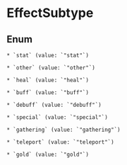 
# EffectSubtype

## Enum


    * `stat` (value: `"stat"`)

    * `other` (value: `"other"`)

    * `heal` (value: `"heal"`)

    * `buff` (value: `"buff"`)

    * `debuff` (value: `"debuff"`)

    * `special` (value: `"special"`)

    * `gathering` (value: `"gathering"`)

    * `teleport` (value: `"teleport"`)

    * `gold` (value: `"gold"`)



